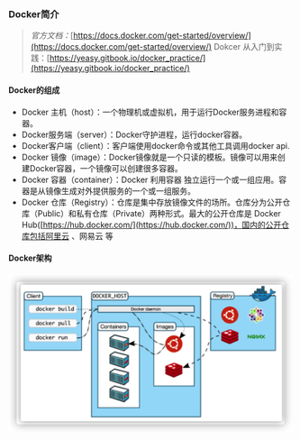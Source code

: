 ### Docker简介

> *官方文档：*[https://docs.docker.com/get-started/overview/](https://docs.docker.com/get-started/overview/)
> Dokcer 从入门到实践：[https://yeasy.gitbook.io/docker_practice/](https://yeasy.gitbook.io/docker_practice/)

#### Docker的组成

* Docker 主机（host）：一个物理机或虚拟机，用于运行Docker服务进程和容器。
* Docker服务端（server）：Docker守护进程，运行docker容器。
* Docker客户端（client）：客户端使用docker命令或其他工具调用docker api.
* Docker 镜像（image）：Docker镜像就是一个只读的模板。镜像可以用来创建Docker容器，一个镜像可以创建很多容器。
* Docker 容器（container）：Docker 利用容器 独立运行一个或一组应用。容器是从镜像生成对外提供服务的一个或一组服务。
* Docker 仓库（Registry）：仓库是集中存放镜像文件的场所。仓库分为公开仓库（Public）和私有仓库（Private）两种形式。最大的公开仓库是 Docker Hub([https://hub.docker.com/](https://hub.docker.com/))，国内的公开仓库包括阿里云 、网易云 等

#### Docker架构

![image-20211228121037141](../images/image-20211228121037141.png)
